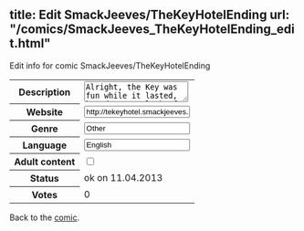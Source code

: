 title: Edit SmackJeeves/TheKeyHotelEnding
url: "/comics/SmackJeeves_TheKeyHotelEnding_edit.html"
---
Edit info for comic SmackJeeves/TheKeyHotelEnding

<form name="comic" action="http://gaepostmail.appengine.com/comic" name="post">
<table class="comicinfo">
<tr>
<th>Description</th><td><textarea name="description">Alright, the Key was fun while it lasted, but due to a lack of updates and interaction, I must shut down the Key Hotel. It now belongs to SteamingBullets Uboa. See ya!</textarea></td>
</tr>
<tr>
<th>Website</th><td><input type="text" name="url" value="http://tekeyhotel.smackjeeves.com/comics/"/></td>
</tr>
<tr>
<th>Genre</th><td><input type="text" name="genre" value="Other"/></td>
</tr>
<tr>
<th>Language</th><td><input type="text" name="language" value="English"/></td>
</tr>
<tr>
<th>Adult content</th><td><input type="checkbox" name="adult" value="adult" /></td>
</tr>
<tr>
<th>Status</th><td>ok on 11.04.2013</td>
</tr>
<tr>
<th>Votes</th><td>0</div></td>
</tr>
</table>
</form>

Back to the [comic](/comics/SmackJeeves_TheKeyHotelEnding.html).
